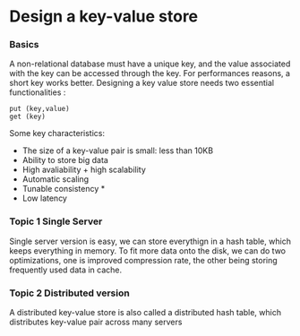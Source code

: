 # Design a key-value store 
### Basics 
A non-relational database must have a unique key, and the value associated with the key can be accessed through the key. For performances reasons, a short key works better. Designing a key value store needs two essential functionalities :

```
put (key,value)
get (key)
```

Some key characteristics:
* The size of a key-value pair is small: less than 10KB 
* Ability to store big data 
* High avaliability + high scalability
* Automatic scaling 
* Tunable consistency * 
* Low latency

### Topic 1 Single Server
Single server version is easy, we can store everythign in a hash table, which keeps everything in memory. To fit more data onto the disk, we can do two optimizations, one is improved compression rate, the other being storing frequently used data in cache.


### Topic 2 Distributed version 
A distributed key-value store is also called a distributed hash table, which distributes key-value pair across many servers